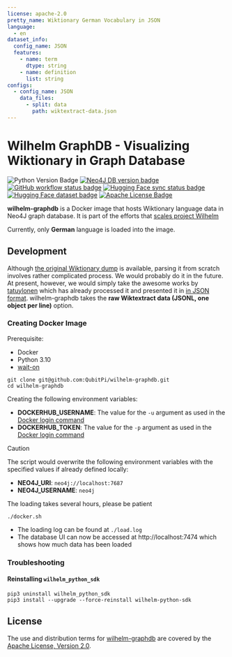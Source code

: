 ```yaml
---
license: apache-2.0
pretty_name: Wiktionary German Vocabulary in JSON
language:
  - en
dataset_info:
  config_name: JSON
  features:
    - name: term
      dtype: string
    - name: definition
      list: string
configs:
  - config_name: JSON
    data_files:
      - split: data
        path: wiktextract-data.json
---
```


Wilhelm GraphDB - Visualizing Wiktionary in Graph Database
==========================================================

![Python Version Badge]
[![Neo4J DB version badge]][Neo4J Docker version]
[![GitHub workflow status badge][GitHub workflow status badge]][GitHub workflow status URL]
[![Hugging Face sync status badge]][Hugging Face sync status URL]
[![Hugging Face dataset badge]][Hugging Face dataset URL]
[![Apache License Badge]][Apache License, Version 2.0]

__wilhelm-graphdb__ is a Docker image that hosts Wiktionary language data in Neo4J graph database. It is part of the
efforts that
[scales project Wilhelm](https://github.com/QubitPi/wilhelm?tab=readme-ov-file#why-do-i-decide-to-scale-project-wilhelm)

Currently, only __German__ language is loaded into the image.

Development
-----------

Although [the original Wiktionary dump](https://dumps.wikimedia.org/) is available, parsing it  from scratch involves
rather complicated process. We would probably do it in the future. At present, however, we would simply take the awesome
works by [tatuylonen](https://github.com/tatuylonen/wiktextract) which has already processed it and presented it in
[in JSON format](https://kaikki.org/dictionary/rawdata.html). wilhelm-graphdb takes the
__raw Wiktextract data (JSONL, one object per line)__ option.

### Creating Docker Image

Prerequisite:

- Docker
- Python 3.10
- [wait-on](https://www.npmjs.com/package/wait-on)

```console
git clone git@github.com:QubitPi/wilhelm-graphdb.git
cd wilhelm-graphdb
```

Creating the following environment variables:

- __DOCKERHUB_USERNAME__: The value for the `-u` argument as used in the [Docker login command]
- __DOCKERHUB_TOKEN__: The value for the `-p` argument as used in the [Docker login command]

> [!CAUTION]
>
> The script would overwrite the following environment variables with the specified values if already defined locally:
>
> - __NEO4J_URI__: `neo4j://localhost:7687`
> - __NEO4J_USERNAME__: `neo4j`
>
> The loading takes several hours, please be patient

```console
./docker.sh
```

- The loading log can be found at `./load.log`
- The database UI can now be accessed at http://localhost:7474 which shows how much data has been loaded

### Troubleshooting

#### Reinstalling `wilhelm_python_sdk`

```console
pip3 uninstall wilhelm_python_sdk
pip3 install --upgrade --force-reinstall wilhelm-python-sdk
```

License
-------

The use and distribution terms for [wilhelm-graphdb]() are covered by the [Apache License, Version 2.0].

[Apache License Badge]: https://img.shields.io/badge/Apache%202.0-F25910.svg?style=for-the-badge&logo=Apache&logoColor=white
[Apache License, Version 2.0]: https://www.apache.org/licenses/LICENSE-2.0

[Docker login command]: https://docs.docker.com/reference/cli/docker/login/#options

[GitHub workflow status badge]: https://img.shields.io/github/actions/workflow/status/QubitPi/wilhelm-graphdb/ci-cd.yaml?branch=master&style=for-the-badge&logo=github&logoColor=white&label=Database%20Loading
[GitHub workflow status URL]: https://github.com/QubitPi/wilhelm-graphdb/actions/workflows/ci-cd.yaml

[Hugging Face dataset badge]: https://img.shields.io/badge/Hugging%20Face%20Dataset-wilhelm--graphdb-FFD21E?style=for-the-badge&logo=huggingface&logoColor=white
[Hugging Face dataset URL]: https://huggingface.co/datasets/QubitPi/wilhelm-graphdb

[Hugging Face sync status badge]: https://img.shields.io/github/actions/workflow/status/QubitPi/wilhelm-graphdb/ci-cd.yaml?branch=master&style=for-the-badge&logo=github&logoColor=white&label=Hugging%20Face%20Sync%20Up
[Hugging Face sync status URL]: https://github.com/QubitPi/wilhelm-graphdb/actions/workflows/ci-cd.yaml

[Neo4J DB version badge]: https://img.shields.io/badge/Neo4J-5.24--enterprise-4581C3.svg?style=for-the-badge&logo=neo4j&logoColor=white
[Neo4J Docker version]: https://hub.docker.com/_/neo4j/tags?name=5.24-enterprise

[Python Version Badge]: https://img.shields.io/badge/Python-3.10-FFD845?labelColor=498ABC&style=for-the-badge&logo=python&logoColor=white
